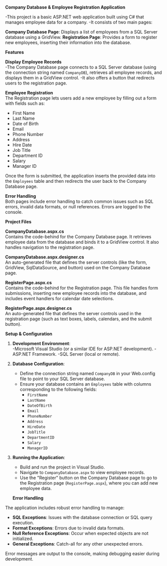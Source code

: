 
**Company Database & Employee Registration Application**

-This project is a basic ASP.NET web application built using C# that manages employee data for a company.
-It consists of two main pages:

**Company Database Page**: Displays a list of employees from a SQL Server database using a GridView.
**Registration Page**: Provides a form to register new employees, inserting their information into the database.

  **Features**

**Display Employee Records**  
  -The Company Database page connects to a SQL Server database (using the connection string named `CompanyDB`), retrieves all employee records, and displays them in a GridView control.
  -It also offers a button that redirects users to the registration page.

**Employee Registration**  
  The Registration page lets users add a new employee by filling out a form with fields such as:
  - First Name
  - Last Name
  - Date of Birth
  - Email
  - Phone Number
  - Address
  - Hire Date
  - Job Title
  - Department ID
  - Salary
  - Manager ID

  Once the form is submitted, the application inserts the provided data into the `Employees` table and then redirects the user back to the Company Database page.

**Error Handling**  
  Both pages include error handling to catch common issues such as SQL errors, invalid data formats, or null references. Errors are logged to the console.

 **Project Files**

**CompanyDatabase.aspx.cs**  
  Contains the code-behind for the Company Database page. 
  It retrieves employee data from the database and binds it to a GridView control. 
  It also handles navigation to the registration page.  


**CompanyDatabase.aspx.designer.cs**  
  An auto-generated file that defines the server controls (like the form, GridView, SqlDataSource, and button) used on the Company Database page.  

**RegisterPage.aspx.cs**  
  Contains the code-behind for the Registration page. This file handles form submissions, inserting new employee records into the database, and includes event handlers for calendar date selections.  

**RegisterPage.aspx.designer.cs**  
  An auto-generated file that defines the server controls used in the registration page (such as text boxes, labels, calendars, and the submit button).  
 

**Setup & Configuration**

1. **Development Environment**:  
   -Microsoft Visual Studio (or a similar IDE for ASP.NET development).
   -ASP.NET Framework.
   -SQL Server (local or remote).

2. **Database Configuration**:  
   - Define the connection string named `CompanyDB` in your Web.config file to point to your SQL Server database.
   - Ensure your database contains an `Employees` table with columns corresponding to the following fields:
     - `FirstName`
     - `LastName`
     - `DateOfBirth`
     - `Email`
     - `PhoneNumber`
     - `Address`
     - `HireDate`
     - `JobTitle`
     - `DepartmentID`
     - `Salary`
     - `ManagerID`

3. **Running the Application**:  
   - Build and run the project in Visual Studio.
   - Navigate to `CompanyDatabase.aspx` to view employee records.
   - Use the "Register" button on the Company Database page to go to the Registration page (`RegisterPage.aspx`), where you can add new employee data.

   **Error Handling**

The application includes robust error handling to manage:
- **SQL Exceptions**: Issues with the database connection or SQL query execution.
- **Format Exceptions**: Errors due to invalid data formats.
- **Null Reference Exceptions**: Occur when expected objects are not initialized.
- **General Exceptions**: Catch-all for any other unexpected errors.

Error messages are output to the console, making debugging easier during development.

